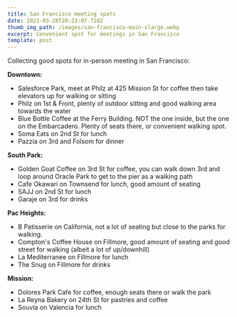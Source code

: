 ```yaml
---
title: San Francisco meeting spots
date: 2022-03-28T20:23:07.710Z
thumb_img_path: /images/san-francisco-main-xlarge.webp
excerpt: Convenient spot for meetings in San Francisco
template: post
---
```

Collecting good spots for in-person meeting in San Francisco:

**Downtown:**

* Salesforce Park, meet at Philz at 425 Mission St for coffee then take elevators up for walking or sitting
* Philz on 1st & Front, plenty of outdoor sitting and good walking area towards the water
* Blue Bottle Coffee at the Ferry Building. NOT the one inside, but the one on the Embarcadero. Plenty of seats there, or convenient walking spot.
* Soma Eats on 2nd St for lunch
* Pazzia on 3rd and Folsom for dinner

**South Park:**

* Golden Goat Coffee on 3rd St for coffee, you can walk down 3rd and loop around Oracle Park to get to the pier as a walking path
* Cafe Okawari on Townsend for lunch, good amount of seating
* SAJJ on 2nd St for lunch
* Garaje on 3rd for drinks

**Pac Heights:**

* B Patisserie on California, not a lot of seating but close to the parks for walking.
* Compton's Coffee House on Fillmore, good amount of seating and good street for walking (albeit a lot of up/downhill)
* La Mediterranee on Fillmore for lunch
* The Snug on Fillmore for drinks 

**Mission:**

* Dolores Park Cafe for coffee, enough seats there or walk the park
* La Reyna Bakery on 24th St for pastries and coffee
* Souvla on Valencia for lunch